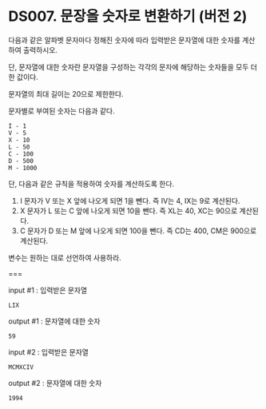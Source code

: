 # DS007. 문장을 숫자로 변환하기 (버전 2)
다음과 같은 알파벳 문자마다 정해진 숫자에 따라 입력받은 문자열에 대한 숫자를 계산하여 출력하시오.

단, 문자열에 대한 숫자란 문자열을 구성하는 각각의 문자에 해당하는 숫자들을 모두 더한 값이다.

문자열의 최대 길이는 20으로 제한한다.

문자별로 부여된 숫자는 다음과 같다.
```
I - 1
V - 5
X - 10
L - 50
C - 100
D - 500
M - 1000
```

단, 다음과 같은 규칙을 적용하여 숫자를 계산하도록 한다.
1) I 문자가 V 또는 X 앞에 나오게 되면 1을 뺀다. 즉 IV는 4, IX는 9로 계산된다.
2) X 문자가 L 또는 C 앞에 나오게 되면 10을 뺀다. 즉 XL는 40, XC는 90으로 계산된다.
3) C 문자가 D 또는 M 앞에 나오게 되면 100을 뺀다. 즉 CD는 400, CM은 900으로 계산된다.

변수는 원하는 대로 선언하여 사용하라.

===

input #1 : 입력받은 문자열
```
LIX
```
output #1 : 문자열에 대한 숫자
```
59
```
input #2 : 입력받은 문자열
```
MCMXCIV
```
output #2 : 문자열에 대한 숫자
```
1994
```